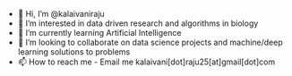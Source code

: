 - 👋 Hi, I’m @kalaivaniraju
- 👀 I’m interested in data driven research and algorithms in biology
- 🌱 I’m currently learning Artificial Intelligence
- 💞️ I’m looking to collaborate on data science projects and machine/deep learning solutions to problems
- 📫 How to reach me - Email me kalaivani[dot]raju25[at]gmail[dot]com

<!---
kalaivaniraju/kalaivaniraju is a ✨ special ✨ repository because its `README.md` (this file) appears on your GitHub profile.
You can click the Preview link to take a look at your changes.
--->
